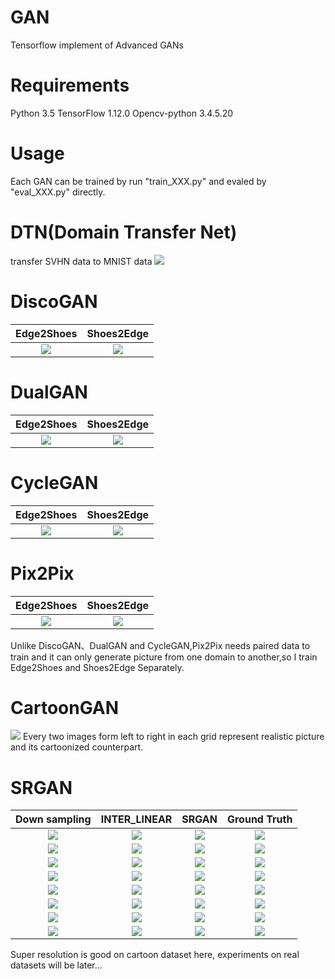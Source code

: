 # GAN
Tensorflow implement of Advanced GANs 

# Requirements
Python 3.5
TensorFlow 1.12.0
Opencv-python 3.4.5.20

# Usage
Each GAN can be trained by run "train_XXX.py" and evaled by "eval_XXX.py" directly.

# DTN(Domain Transfer Net)
transfer SVHN data to MNIST data 
![](https://github.com/qzq2514/GAN/blob/master/GANs_Advanced/pictures/DTN_result.jpg)

# DiscoGAN  
|   Edge2Shoes   | Shoes2Edge|  
|:------------:|:-------------------:|  
| ![](https://github.com/qzq2514/GAN/blob/master/GANs_Advanced/pictures/DiscoGAN_A2B.jpg)    |![](https://github.com/qzq2514/GAN/blob/master/GANs_Advanced/pictures/DiscoGAN_B2A.jpg)        | 

# DualGAN  
|   Edge2Shoes   | Shoes2Edge|  
|:------------:|:-------------------:|  
| ![](https://github.com/qzq2514/GAN/blob/master/GANs_Advanced/pictures/DualGAN_A2B.jpg)    |![](https://github.com/qzq2514/GAN/blob/master/GANs_Advanced/pictures/DualGAN_B2A.jpg)        | 

# CycleGAN  
|   Edge2Shoes   | Shoes2Edge|  
|:------------:|:-------------------:|  
| ![](https://github.com/qzq2514/GAN/blob/master/GANs_Advanced/pictures/CycleGAN_A2B.jpg)    |![](https://github.com/qzq2514/GAN/blob/master/GANs_Advanced/pictures/CycleGAN_B2A.jpg)        | 

# Pix2Pix         
|   Edge2Shoes   | Shoes2Edge|  
|:------------:|:-------------------:|  
| ![](https://github.com/qzq2514/GAN/blob/master/GANs_Advanced/pictures/Pix2Pix_A2B.jpg)    |![](https://github.com/qzq2514/GAN/blob/master/GANs_Advanced/pictures/Pix2Pix_B2A.jpg)        |  

Unlike DiscoGAN、DualGAN and CycleGAN,Pix2Pix needs paired data to train and it can only generate picture from one domain to another,so I train Edge2Shoes and Shoes2Edge Separately.

# CartoonGAN
![](https://github.com/qzq2514/GAN/blob/master/GANs_Advanced/pictures/CartoonGAN.jpg)
Every two images form left to right in each grid represent realistic picture and its cartoonized counterpart.

# SRGAN         
|   Down sampling   | INTER_LINEAR |  SRGAN | Ground Truth
|:------------:|:-------------------:|:-------------------:|:-------------------:|
| ![](https://github.com/qzq2514/GAN/blob/master/GANs_Advanced/pictures/SRGAN/104500_3_real_LR.jpg)    |![](https://github.com/qzq2514/GAN/blob/master/GANs_Advanced/pictures/SRGAN/104500_3_real_4x.jpg) | ![](https://github.com/qzq2514/GAN/blob/master/GANs_Advanced/pictures/SRGAN/104500_3_fake_HR.jpg) |![](https://github.com/qzq2514/GAN/blob/master/GANs_Advanced/pictures/SRGAN/104500_3_real_HR.jpg)|
| ![](https://github.com/qzq2514/GAN/blob/master/GANs_Advanced/pictures/SRGAN/105000_5_real_LR.jpg)    |![](https://github.com/qzq2514/GAN/blob/master/GANs_Advanced/pictures/SRGAN/105000_5_real_4x.jpg) | ![](https://github.com/qzq2514/GAN/blob/master/GANs_Advanced/pictures/SRGAN/105000_5_fake_HR.jpg) |![](https://github.com/qzq2514/GAN/blob/master/GANs_Advanced/pictures/SRGAN/105000_5_real_HR.jpg)|
| ![](https://github.com/qzq2514/GAN/blob/master/GANs_Advanced/pictures/SRGAN/106500_7_real_LR.jpg)    |![](https://github.com/qzq2514/GAN/blob/master/GANs_Advanced/pictures/SRGAN/106500_7_real_4x.jpg) | ![](https://github.com/qzq2514/GAN/blob/master/GANs_Advanced/pictures/SRGAN/106500_7_fake_HR.jpg) |![](https://github.com/qzq2514/GAN/blob/master/GANs_Advanced/pictures/SRGAN/106500_7_real_HR.jpg)|
| ![](https://github.com/qzq2514/GAN/blob/master/GANs_Advanced/pictures/SRGAN/107000_4_real_LR.jpg)    |![](https://github.com/qzq2514/GAN/blob/master/GANs_Advanced/pictures/SRGAN/107000_4_real_4x.jpg) | ![](https://github.com/qzq2514/GAN/blob/master/GANs_Advanced/pictures/SRGAN/107000_4_fake_HR.jpg) |![](https://github.com/qzq2514/GAN/blob/master/GANs_Advanced/pictures/SRGAN/107000_4_real_HR.jpg)|
| ![](https://github.com/qzq2514/GAN/blob/master/GANs_Advanced/pictures/SRGAN/107500_3_real_LR.jpg)    |![](https://github.com/qzq2514/GAN/blob/master/GANs_Advanced/pictures/SRGAN/107500_3_real_4x.jpg) | ![](https://github.com/qzq2514/GAN/blob/master/GANs_Advanced/pictures/SRGAN/107500_3_fake_HR.jpg) |![](https://github.com/qzq2514/GAN/blob/master/GANs_Advanced/pictures/SRGAN/107500_3_real_HR.jpg)|
| ![](https://github.com/qzq2514/GAN/blob/master/GANs_Advanced/pictures/SRGAN/108000_0_real_LR.jpg)    |![](https://github.com/qzq2514/GAN/blob/master/GANs_Advanced/pictures/SRGAN/108000_0_real_4x.jpg) | ![](https://github.com/qzq2514/GAN/blob/master/GANs_Advanced/pictures/SRGAN/108000_0_fake_HR.jpg) |![](https://github.com/qzq2514/GAN/blob/master/GANs_Advanced/pictures/SRGAN/108000_0_real_HR.jpg)|
| ![](https://github.com/qzq2514/GAN/blob/master/GANs_Advanced/pictures/SRGAN/108000_2_real_LR.jpg)    |![](https://github.com/qzq2514/GAN/blob/master/GANs_Advanced/pictures/SRGAN/108000_2_real_4x.jpg) | ![](https://github.com/qzq2514/GAN/blob/master/GANs_Advanced/pictures/SRGAN/108000_2_fake_HR.jpg) |![](https://github.com/qzq2514/GAN/blob/master/GANs_Advanced/pictures/SRGAN/108000_2_real_HR.jpg)|
| ![](https://github.com/qzq2514/GAN/blob/master/GANs_Advanced/pictures/SRGAN/108000_6_real_LR.jpg)    |![](https://github.com/qzq2514/GAN/blob/master/GANs_Advanced/pictures/SRGAN/108000_6_real_4x.jpg) | ![](https://github.com/qzq2514/GAN/blob/master/GANs_Advanced/pictures/SRGAN/108000_6_fake_HR.jpg) |![](https://github.com/qzq2514/GAN/blob/master/GANs_Advanced/pictures/SRGAN/108000_6_real_HR.jpg)|
Super resolution is good on cartoon dataset here, experiments on real datasets will be later...
